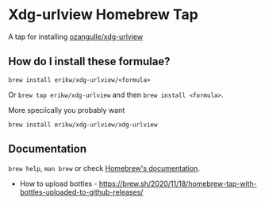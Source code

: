 # Xdg-urlview Homebrew Tap
A tap for installing [ozangulle/xdg-urlview](https://github.com/ozangulle/xdg-urlview)

## How do I install these formulae?
`brew install erikw/xdg-urlview/<formula>`

Or `brew tap erikw/xdg-urlview` and then `brew install <formula>`.

More speciically you probably want

`brew install erikw/xdg-urlview/xdg-urlview`

## Documentation
`brew help`, `man brew` or check [Homebrew's documentation](https://docs.brew.sh).

* How to upload bottles - https://brew.sh/2020/11/18/homebrew-tap-with-bottles-uploaded-to-github-releases/
